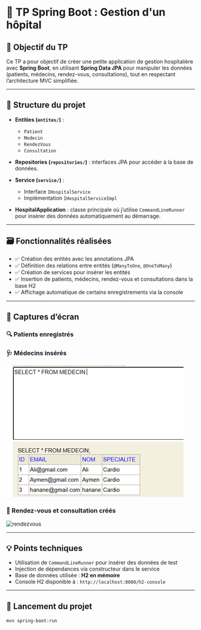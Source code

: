 # 🏥 TP Spring Boot : Gestion d'un hôpital

## 🎯 Objectif du TP

Ce TP a pour objectif de créer une petite application de gestion hospitalière avec **Spring Boot**, en utilisant **Spring Data JPA** pour manipuler les données (patients, médecins, rendez-vous, consultations), tout en respectant l’architecture MVC simplifiée.

---

## 🧱 Structure du projet

- **Entities (`entites/`)** : 
  - `Patient`
  - `Medecin`
  - `RendezVous`
  - `Consultation`

- **Repositories (`repositories/`)** : interfaces JPA pour accéder à la base de données.

- **Service (`service/`)** : 
  - Interface `IHospitalService`
  - Implémentation `IHospitalServiceImpl`

- **HospitalApplication** : classe principale où j’utilise `CommandLineRunner` pour insérer des données automatiquement au démarrage.

---

## 🗃️ Fonctionnalités réalisées

- ✅ Création des entités avec les annotations JPA
- ✅ Définition des relations entre entités (`@ManyToOne`, `@OneToMany`)
- ✅ Création de services pour insérer les entités
- ✅ Insertion de patients, médecins, rendez-vous et consultations dans la base H2
- ✅ Affichage automatique de certains enregistrements via la console

---

## 📸 Captures d’écran

### 🔍 Patients enregistrés


### 🩺 Médecins insérés

![medecins](screenshots/medecins.png)

### 📅 Rendez-vous et consultation créés

![rendezvous](screenshots/rdv.png)

---

## 💡 Points techniques

- Utilisation de `CommandLineRunner` pour insérer des données de test
- Injection de dépendances via constructeur dans le service
- Base de données utilisée : **H2 en mémoire**
- Console H2 disponible à : `http://localhost:8080/h2-console`

---

## 🚀 Lancement du projet

```bash
mvn spring-boot:run
